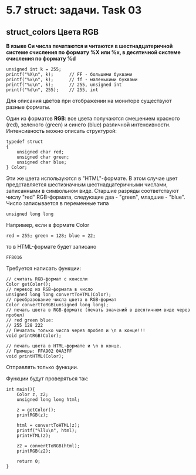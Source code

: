 # 5.7 struct: задачи. Task 03

## **struct_colors Цвета RGB**  

**В языке Си числа печатаются и читаются в шестнадцатеричной системе счисления по формату %X или %x, в десятичной системе счисления по формату %d**  

```// code example 01 листинг
unsigned int k = 255;
printf("%X\n", k);      // FF - большими буквами
printf("%x\n", k);      // ff - маленькими буквами
printf("%u\n", k);      // 255, unsigned int
printf("%d\n", 255);    // 255, int
```  

Для описания цветов при отображении на мониторе существуют разные форматы.  

Один из форматов **RGB**: все цвета получаются смешением красного (red), зеленого (green) и синего (blue) различной интенсивности.  
Интенсивность можно описать структурой:  

```// struct Color листинг
typedef struct
{
    unsigned char red;
    unsigned char green;
    unsigned char blue;
} Color;
```  

Эти же цвета используются в "HTML"-формате. В этом случае цвет представляется шестизначным шестнадцатеричными числами, записанными в символьном виде. Старшие разряды соответствуют числу "red" RGB-формата, следующие два - "green", младшие - "blue". Число записывается в переменные типа  

`unsigned long long`  

Например, если в формате Color  

`red = 255; green = 128; blue = 22;`  

то в HTML-формате будет записано  

`FF8016`  

Требуется написать функции:  

```// функции листинг
// считать RGB-формат с консоли
Color getColor();
// перевод из RGB-формата в число
unsigned long long convertToHTML(Color);
// преобразование числа цвета в RGB-формат
Color convertToRGB(unsigned long long);
// печать цвета в RGB-формате (печать значений в десятичном виде через пробел)
// red green blue:
// 255 128 222
// Печатать только числа через пробел и \n в конце!!!
void printRGB(Color);

// печать цвета в HTML-формате и \n в конце.
// Примеры: FFA902 0AA3FF
void printHTML(Color);
```  

Отправлять только функции.  

Функции будут проверяться так:  

```// функция main листинг
int main(){
    Color z, z2;
    unsigned long long html;

    z = getColor();
    printRGB(z);

    html = convertToHTML(z);
    printf("%llu\n", html);
    printHTML(z);

    z2 = convertToRGB(html);
    printRGB(z2);

    return 0;
}
```  
